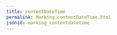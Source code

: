 ```yaml
---
title: contentDateTime
permalink: Marking.contentDateTime.html
jsonid: marking_contentdatetime
---
```

